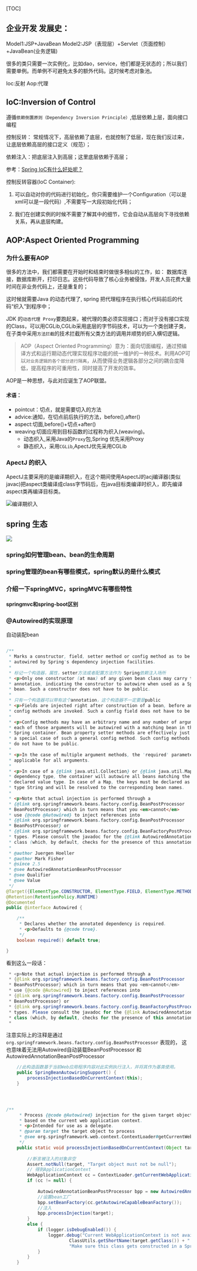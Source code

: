 
[TOC]




## 企业开发 发展史：


Model1:JSP+JavaBean
Model2:JSP（表现层）+Servlet（页面控制）+JavaBean(业务逻辑)

很多的类只需要一次实例化，比如dao，service，他们都是无状态的；所以我们需要单例。而单例不可避免太多的额外代码。这时候考虑对象池。



Ioc:反射
Aop:代理




## IoC:Inversion of Control

遵循`依赖倒置原则（Dependency Inversion Principle）`,低层依赖上层，面向接口编程

控制反转： 常规情况下，高层依赖了底层，也就控制了低层，现在我们反过来，让底层依赖高层的接口定义（规范）；

依赖注入：把底层注入到高层；这里底层依赖于高层；


参考：[Spring IoC有什么好处呢？](https://www.zhihu.com/search?q=spring&type=content)



控制反转容器(IoC Container):
1. 可以自动对你的代码进行初始化，你只需要维护一个Configuration（可以是xml可以是一段代码）,不需要写一大段初始化代码；

2. 我们在创建实例的时候不需要了解其中的细节，它会自动从高层向下寻找依赖关系，再从底层构建。



## AOP:Aspect Oriented Programming


### 为什么要有AOP

很多的方法中，我们都需要在开始时和结束时做很多相似的工作，如： 数据库连接，数据库断开，打印日志。这些代码导致了核心业务被侵蚀，开发人员花费大量时间在非业务代码上，还是重复的；


这时候就需要Java 的动态代理了, spring 把代理程序在执行核心代码前后的代码“织入”到程序中；

JDK 的`动态代理 Proxy`要跑起来，被代理的类必须实现接口；而对于没有接口实现的Class，可以用CGLib,CGLib采用底层的字节码技术，可以为一个类创建子类，在子类中采用`方法拦截`的技术拦截所有父类方法的调用并顺势的织入横切逻辑。

> AOP（Aspect Oriented Programming）意为：面向切面编程，通过预编译方式和运行期动态代理实现程序功能的统一维护的一种技术。利用AOP可以`对业务逻辑的各个部分进行隔离`，从而使得业务逻辑各部分之间的耦合度降低，提高程序的可重用性，同时提高了开发的效率。


AOP是一种思想，与此对应诞生了AOP联盟。


#### 术语：
+ pointcut：切点，就是需要切入的方法
+ advice:通知，在切点前后执行的方法，before(),after()
+ aspect:切面,before()+切点+after()
+ weaving:切面应用到目标函数的过程称为织入(weaving)。
	+ 动态织入,采用Java的`Proxy`包,Spring 优先采用Proxy
	+ 静态织入，采用`CGLib`,ApectJ优先采用CGLib


### ApectJ 的织入

ApectJ主要采用的是编译期织入，在这个期间使用AspectJ的acj编译器(类似javac)把aspect类编译成class字节码后，在java目标类编译时织入，即先编译aspect类再编译目标类。

![编译期织入](.images/spring/2019-03-03-19-52-24.png)


## spring 生态
![](.images/spring/2019-03-03-19-37-30.png)



### spring如何管理bean、bean的生命周期


### spring管理的bean有哪些模式，spring默认的是什么模式


### 介绍一下springMVC，springMVC有哪些特性


#### springmvc和spring-boot区别


###  @Autowired的实现原理

自动装配bean



```java

/**
 * Marks a constructor, field, setter method or config method as to be
 * autowired by Spring's dependency injection facilities.
 * 
 * 标记一个构造器，属性，setter方法或者配置方法作为 Spring依赖注入场所
 * <p>Only one constructor (at max) of any given bean class may carry this
 * annotation, indicating the constructor to autowire when used as a Spring
 * bean. Such a constructor does not have to be public.
 *
 * 只有一个构造器可以带有这个annotation，这个构造器不一定要是public
 * <p>Fields are injected right after construction of a bean, before any
 * config methods are invoked. Such a config field does not have to be public.
 * 
 * <p>Config methods may have an arbitrary name and any number of arguments;
 * each of those arguments will be autowired with a matching bean in the
 * Spring container. Bean property setter methods are effectively just
 * a special case of such a general config method. Such config methods
 * do not have to be public.
 *
 * <p>In the case of multiple argument methods, the 'required' parameter is
 * applicable for all arguments.
 *
 * <p>In case of a {@link java.util.Collection} or {@link java.util.Map}
 * dependency type, the container will autowire all beans matching the
 * declared value type. In case of a Map, the keys must be declared as
 * type String and will be resolved to the corresponding bean names.
 *
 * <p>Note that actual injection is performed through a
 * {@link org.springframework.beans.factory.config.BeanPostProcessor
 * BeanPostProcessor} which in turn means that you <em>cannot</em>
 * use {@code @Autowired} to inject references into
 * {@link org.springframework.beans.factory.config.BeanPostProcessor
 * BeanPostProcessor} or
 * {@link org.springframework.beans.factory.config.BeanFactoryPostProcessor BeanFactoryPostProcessor}
 * types. Please consult the javadoc for the {@link AutowiredAnnotationBeanPostProcessor}
 * class (which, by default, checks for the presence of this annotation).
 * 
 * @author Juergen Hoeller
 * @author Mark Fisher
 * @since 2.5
 * @see AutowiredAnnotationBeanPostProcessor
 * @see Qualifier
 * @see Value
 */
@Target({ElementType.CONSTRUCTOR, ElementType.FIELD, ElementType.METHOD, ElementType.ANNOTATION_TYPE})
@Retention(RetentionPolicy.RUNTIME)
@Documented
public @interface Autowired {

	/**
	 * Declares whether the annotated dependency is required.
	 * <p>Defaults to {@code true}.
	 */
	boolean required() default true;

}

```


看到这么一段话：

```java
 * <p>Note that actual injection is performed through a
 * {@link org.springframework.beans.factory.config.BeanPostProcessor
 * BeanPostProcessor} which in turn means that you <em>cannot</em>
 * use {@code @Autowired} to inject references into
 * {@link org.springframework.beans.factory.config.BeanPostProcessor
 * BeanPostProcessor} or
 * {@link org.springframework.beans.factory.config.BeanFactoryPostProcessor BeanFactoryPostProcessor}
 * types. Please consult the javadoc for the {@link AutowiredAnnotationBeanPostProcessor}
 * class (which, by default, checks for the presence of this annotation).
 * 

 ```

注意实际上的注释是通过` org.springframework.beans.factory.config.BeanPostProcessor` 表现的，
这也意味着无法用Autowired自动装载BeanPostProcessor 和 AutowiredAnnotationBeanPostProcessor






```java
	//此构造函数基于当前Web应用程序内容对此实例执行注入，并将其作为基类使用。
	public SpringBeanAutowiringSupport() {
		processInjectionBasedOnCurrentContext(this);
	}




/**
	 * Process {@code @Autowired} injection for the given target object,
	 * based on the current web application context.
	 * <p>Intended for use as a delegate.
	 * @param target the target object to process
	 * @see org.springframework.web.context.ContextLoader#getCurrentWebApplicationContext()
	 */
	public static void processInjectionBasedOnCurrentContext(Object target) {
		
		//断言被注入的对象非空
		Assert.notNull(target, "Target object must not be null");
		// 得到ApplicationContext
		WebApplicationContext cc = ContextLoader.getCurrentWebApplicationContext();
		if (cc != null) {
			
			AutowiredAnnotationBeanPostProcessor bpp = new AutowiredAnnotationBeanPostProcessor();
			//设置bean工厂
			bpp.setBeanFactory(cc.getAutowireCapableBeanFactory());
			//注入
			bpp.processInjection(target);
		}
		else {
			if (logger.isDebugEnabled()) {
				logger.debug("Current WebApplicationContext is not available for processing of " +
						ClassUtils.getShortName(target.getClass()) + ": " +
						"Make sure this class gets constructed in a Spring web application. Proceeding without injection.");
			}
		}
	}




```


